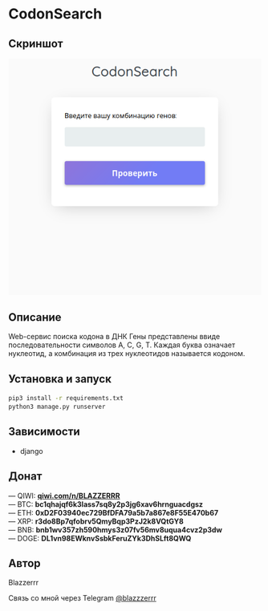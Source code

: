 # CodonSearch

## Скриншот
![Screenshot](https://github.com/Blazzerrr/CodonSearch/blob/main/image.png)

## Описание
Web-сервис поиска кодона в ДНК
Гены представлены ввиде последовательности символов A, C, G, T.
Каждая буква означает нуклеотид, а комбинация из трех нуклеотидов называется кодоном.

## Установка и запуск
```bash
pip3 install -r requirements.txt
python3 manage.py runserver
```

## Зависимости
- django

## Донат
— QIWI: **[qiwi.com/n/BLAZZERRR](qiwi.com/n/BLAZZERRR)**</br>
— BTC: **bc1qhajqf6k3lass7sq8y2p3jg6xav6hrnguacdgsz**</br>
— ETH: **0xD2F03940ec729BfDFA79a5b7a867e8F55E470b67**</br>
— XRP: **r3do8Bp7qfobrv5QmyBqp3PzJ2k8VQtGY8**</br>
— BNB: **bnb1wv357zh590hmys3z07fv56mv8uqua4cvz2p3dw**</br>
— DOGE: **DL1vn98EWknvSsbkFeruZYk3DhSLft8QWQ**

## Автор
Blazzerrr

Связь со мной через Telegram
[@blazzzerrr](https://t.me/blazzzerrr) 
